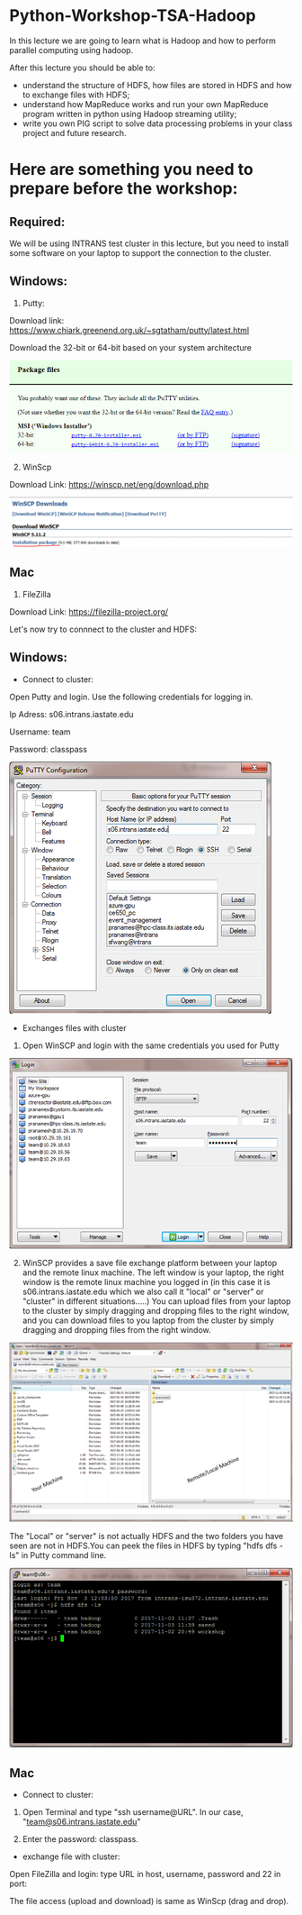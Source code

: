 # Python-Workshop-TSA-Hadoop

In this lecture we are going to learn what is Hadoop and how to perform parallel computing using hadoop.

After this lecture you should be able to:

* understand the structure of HDFS, how files are stored in HDFS and how to exchange files with HDFS;
* understand how MapReduce works and run your own MapReduce program written in python using Hadoop streaming utility;
* write you own PIG script to solve data processing problems in your class project and future research.

# Here are something you need to prepare before the workshop:

## Required:

We will be using INTRANS test cluster in this lecture, but you need to install some software on your laptop to support the connection to the cluster.

## Windows:

1. Putty: 

Download link: https://www.chiark.greenend.org.uk/~sgtatham/putty/latest.html

Download the 32-bit or 64-bit based on your system architecture

![Alt text](/figures_support/Putty-download.PNG)

2. WinScp

Download Link: https://winscp.net/eng/download.php

![Alt text](/figures_support/winscp-download.PNG)

## Mac

1. FileZilla

Download Link: https://filezilla-project.org/

 Let's now try to connnect to the cluster and HDFS:
 
 ## Windows:

* Connect to cluster:

Open Putty and login. Use the following credentials for logging in.

Ip Adress: s06.intrans.iastate.edu

Username: team

Password: classpass

![Alt text](/figures_support/putty-login-pc.PNG)

* Exchanges files with cluster

1. Open WinSCP and login with the same credentials you used for Putty

![Alt text](/figures_support/WinSCPlogin-pc.PNG)

2. WinSCP provides a save file exchange platform between your laptop and the remote linux machine. The left window is your laptop, the right window is the remote linux machine you logged in (in this case it is s06.intrans.iastate.edu which we also call it "local" or "server" or "cluster" in different situations.....) You can upload files from your laptop to the cluster by simply dragging and dropping files to the right window, and you can download files to you laptop from the cluster by simply dragging and dropping files from the right window. 

![Alt text](/figures_support/WinSCPmachine-pc.png)

The "Local" or "server" is not actually HDFS and the two folders you have seen are not in HDFS.You can peek the files in HDFS by typing "hdfs dfs -ls" in Putty command line.

![Alt text](/figures_support/putty-hdfs-pc.PNG)

## Mac

* Connect to cluster:
1. Open Terminal and type "ssh username@URL". In our case, "team@s06.intrans.iastate.edu" 

2. Enter the password: classpass.

* exchange file with cluster:

Open FileZilla and login: type URL in host, username, password and 22 in port: 

The file access (upload and download) is same as WinScp (drag and drop). 



